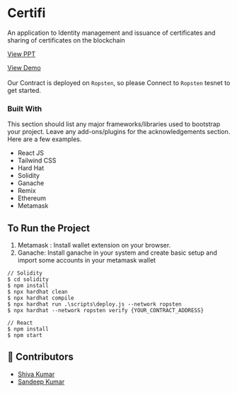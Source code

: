 # Certifi

An application to Identity management and issuance of certificates and sharing of certificates on the blockchain


<a href="https://www.canva.com/design/DAFH3qemhug/QYYZebq85i3atoR9ofSGBQ/view?utm_content=DAFH3qemhug&utm_campaign=designshare&utm_medium=link2&utm_source=sharebutton">View PPT</a>


<a href="https://certifi-novobloc.netlify.app">View Demo</a>
<br>
<br>
Our Contract is deployed on `Ropsten`, so please Connect to `Ropsten` tesnet to get started.
<br>

### Built With

This section should list any major frameworks/libraries used to bootstrap your project. Leave any add-ons/plugins for the acknowledgements section. Here are a few examples.

- React JS
- Tailwind CSS
- Hard Hat
- Solidity
- Ganache
- Remix
- Ethereum
- Metamask

## To Run the Project

1. Metamask : Install wallet extension on your browser.
2. Ganache: Install ganache in your system and create basic setup and import some accounts in your metamask wallet

```
// Solidity
$ cd solidity
$ npm install
$ npx hardhat clean
$ npx hardhat compile
$ npx hardhat run .\scripts\deploy.js --network ropsten
$ npx hardhat --network ropsten verify {YOUR_CONTRACT_ADDRESS}

// React
$ npm install
$ npm start
```

## 👫 Contributors

- [Shiva Kumar](https://github.com/shivamangina)
- [Sandeep Kumar](https://github.com/satyasandeep007)
